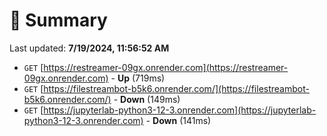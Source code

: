 # 📖 Summary
Last updated: **7/19/2024, 11:56:52 AM**

- `GET` [https://restreamer-09gx.onrender.com](https://restreamer-09gx.onrender.com) - **Up** (719ms)
- `GET` [https://filestreambot-b5k6.onrender.com/](https://filestreambot-b5k6.onrender.com/) - **Down** (149ms)
- `GET` [https://jupyterlab-python3-12-3.onrender.com](https://jupyterlab-python3-12-3.onrender.com) - **Down** (141ms)
